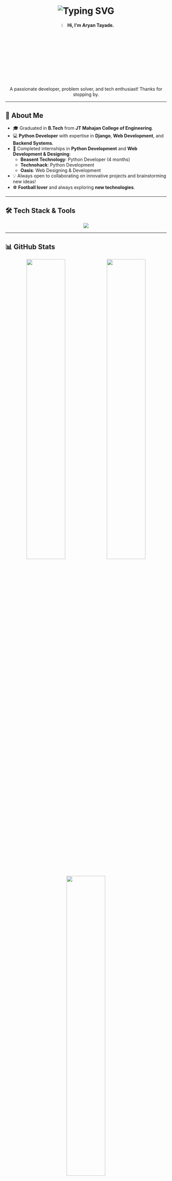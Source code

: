 <h1 align="center">
  <img src="https://readme-typing-svg.demolab.com?font=Fira+Code&weight=500&size=30&duration=2000&pause=3000&color=00FF00&center=true&vCenter=true&width=500&height=50&lines=Hello+there%2C+I'm+Aryan!;Hola%2C+soy+Aryan!;%E3%81%93%E3%82%93%E3%81%AB%E3%81%A1%E3%81%AF%E3%80%81%E3%82%A2%E3%83%AA%E3%82%A2%E3%83%B3%E3%81%A7%E3%81%99%EF%BC%81;Bonjour%2C+je+suis+Aryan!;Cze%C5%9B%C4%87%2C+jestem+Aryan!;%D0%9F%D1%80%D0%B8%D0%B2%D0%B5%D1%82%2C+%D1%8F+%D0%90%D1%80%D1%8C%D1%8F%D0%BD!;Ol%C3%A1%2C+eu+sou+Aryan!" 
       alt="Typing SVG" />
</h1>

<p align="center">
  <img src="https://media.tenor.com/e3GqicbfhMYAAAAi/get-greeting-get-greetings.gif" width="5%" />  
  <strong>Hi, I'm Aryan Tayade.</strong>  
  <br>  
  A passionate developer, problem solver, and tech enthusiast! Thanks for stopping by.  
</p>

---

## 🚀 **About Me**
- 🎓 Graduated in **B.Tech** from **JT Mahajan College of Engineering**.  
- 💻 **Python Developer** with expertise in **Django**, **Web Development**, and **Backend Systems**.  
- 🌟 Completed internships in **Python Development** and **Web Development & Designing**:
  - **Beasent Technology**: Python Developer (4 months)  
  - **Technohack**: Python Development  
  - **Oasis**: Web Designing & Development  
- 💡 Always open to collaborating on innovative projects and brainstorming new ideas!  
- ⚽ **Football lover** and always exploring **new technologies**.  

---

## 🛠 **Tech Stack & Tools**
<p align="center">
  <img src="https://skillicons.dev/icons?i=python,django,mysql,postgres,html,css,bootstrap,tailwind,javascript,git,github,vscode,linux&theme=dark" />
</p>

---

## 📊 **GitHub Stats**
<p align="center">
  <img src="https://github-readme-stats.vercel.app/api?username=aryan-tayade&show_icons=true&theme=radical&hide_border=true" width="49%" />
  <img src="https://github-readme-streak-stats.herokuapp.com/?user=aryan-tayade&theme=radical&hide_border=true" width="49%" />
</p>

<p align="center">
  <img src="https://github-readme-stats.vercel.app/api/top-langs/?username=aryan-tayade&layout=compact&theme=radical&hide_border=true" width="49%" />
</p>

---

## 🏆 **GitHub Achievements**
<p align="center">
  <img src="https://github-profile-trophy.vercel.app/?username=aryan-tayade&theme=radical&no-bg=true&no-frame=true&margin-w=10" />
</p>

---

## 📫 **Let's Connect!**
<p align="center">
  <a href="https://github.com/aryan-tayade">
    <img src="https://img.shields.io/badge/GitHub-%2312100E.svg?style=for-the-badge&logo=github&logoColor=white" />
  </a>
  <a href="https://www.linkedin.com/in/aryan-tayade">
    <img src="https://img.shields.io/badge/LinkedIn-%230077B5.svg?style=for-the-badge&logo=linkedin&logoColor=white" />
  </a>
  <a href="mailto:your-email@example.com">
    <img src="https://img.shields.io/badge/Gmail-D14836.svg?style=for-the-badge&logo=gmail&logoColor=white" />
  </a>
</p>

---

## 👀 **Profile Views**
<p align="center">
  <img src="https://komarev.com/ghpvc/?username=aryan-tayade&label=Visitors&color=0088cc&style=flat-square" alt="Profile Visitors" />
</p>

---

## 🎯 **Fun Fact**
> 🤔 Did you know? I can probably fix your bug faster than you can explain it! 😆  

---

<p align="center">✨ Thanks for visiting! Let's build something amazing together. ✌️</p>
